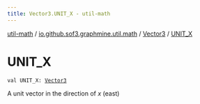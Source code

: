 ```yaml
---
title: Vector3.UNIT_X - util-math
---
```


[util-math](../../index.html) / [io.github.sof3.graphmine.util.math](../index.html) / [Vector3](index.html) / [UNIT_X](./-u-n-i-t_-x.html)

# UNIT_X

`val UNIT_X: `[`Vector3`](index.html)

A unit vector in the direction of *x* (east)

